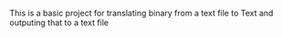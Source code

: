 This is a basic project for translating binary from a text file to Text and outputing that to a text file
